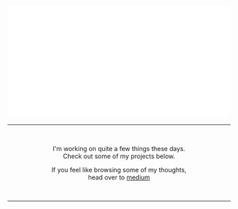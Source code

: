 <div align="center">
  <a href="https://vaishalibhardwaj.github.io/my-portfolio/">
    <img src="https://github.com/vaishalibhardwaj/mysvg/blob/main/gitread.svg" width="800" height="auto">
  </a>
</div>

-----------------

<br/>

<div align="center">
  <p>I'm working on quite a few things these days. <br/> Check out some of my projects below.</p>

  <p>If you feel like browsing some of my thoughts, <br/> head over to <a href="https://vaishalibhardwaj8109.medium.com/">medium</a></p><br/>
</div>

-----------------

<br/>
